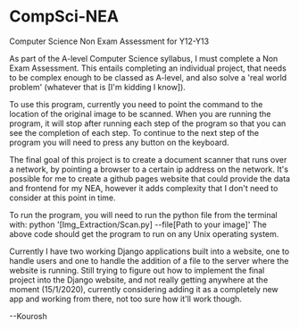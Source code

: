 # CompSci-NEA

Computer Science Non Exam Assessment for Y12-Y13

As part of the A-level Computer Science syllabus, I must complete a Non Exam Assessment. This entails completing an individual project, that needs to be complex enough to be classed as A-level, and also solve a 'real world problem' (whatever that is [I'm kidding I know]).

To use this program, currently you need to point the command to the location of the original image to be scanned. When you are running the program, it will stop after running each step of the program so that you can see the completion of each step. To continue to the next step of the program you will need to press any button on the keyboard.

The final goal of this project is to create a document scanner that runs over a network, by pointing a browser to a certain ip address on the network. It's possible for me to create a github pages website that could provide the data and frontend for my NEA, however it adds complexity that I don't need to consider at this point in time.

To run the program, you will need to run the python file from the terminal with:
python '[Img_Extraction/Scan.py] --file[Path to your image]'
The above code should get the program to run on any Unix operating system.

Currently I have two working Django applications built into a website, one to handle users and one to handle the addition of a file to the server where the website is running. Still trying to figure out how to implement the final project into the Django website, and not really getting anywhere at the moment (15/1/2020), currently considering adding it as a completely new app and working from there, not too sure how it'll work though. 

--Kourosh